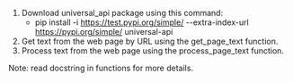 1. Download universal_api package using this command:
    - pip install -i https://test.pypi.org/simple/ --extra-index-url https://pypi.org/simple/ universal-api
2. Get text from the web page by URL using the get_page_text function.
3. Process text from the web page using the process_page_text function.

Note: read docstring in functions for more details.